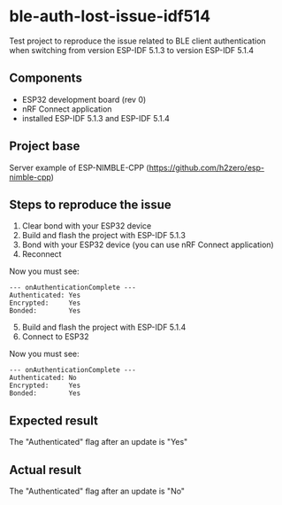 # ble-auth-lost-issue-idf514
Test project to reproduce the issue related to BLE client authentication when switching from version ESP-IDF 5.1.3 to version ESP-IDF 5.1.4
## Components
- ESP32 development board (rev 0)
- nRF Connect application
- installed ESP-IDF 5.1.3 and ESP-IDF 5.1.4
## Project base
Server example of ESP-NIMBLE-CPP (https://github.com/h2zero/esp-nimble-cpp)
## Steps to reproduce the issue
1) Clear bond with your ESP32 device
2) Build and flash the project with ESP-IDF 5.1.3
3) Bond with your ESP32 device (you can use nRF Connect application)
4) Reconnect
   
Now you must see:
```
--- onAuthenticationComplete ---
Authenticated: Yes
Encrypted:     Yes
Bonded:        Yes
```
5) Build and flash the project with ESP-IDF 5.1.4
6) Connect to ESP32

Now you must see:
```
--- onAuthenticationComplete ---
Authenticated: No
Encrypted:     Yes
Bonded:        Yes
```
## Expected result
The "Authenticated" flag after an update is "Yes"
## Actual result
The "Authenticated" flag after an update is "No"
